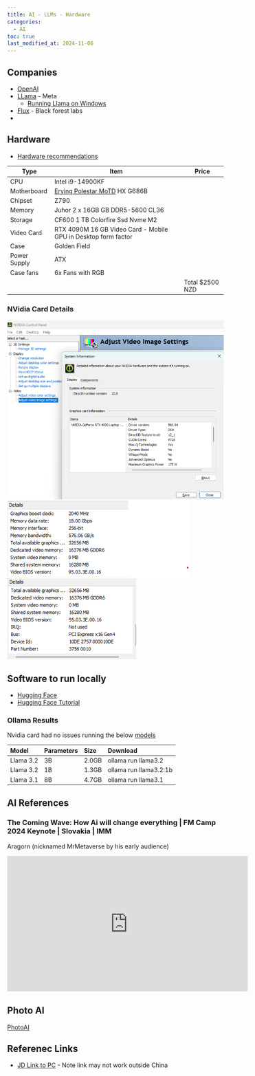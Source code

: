 ```yaml
---
title: AI - LLMs - Hardware
categories:
  - AI
toc: true
last_modified_at: 2024-11-06
---
```


## Companies

* [OpenAI](https://openai.com/)
* [LLama](https://llama.meta.com/) - Meta
  * [Running Llama on Windows](https://llama.meta.com/docs/llama-everywhere/running-meta-llama-on-windows/)
* [Flux](https://blackforestlabs.ai/) - Black forest labs
* [](https://cgdream.ai/)

## Hardware

* [Hardware recommendations](https://www.hardware-corner.net/guides/computer-to-run-llama-ai-model/)

| Type         | Item                                                                               | Price           |
| ------------ | ---------------------------------------------------------------------------------- | --------------- |
| CPU          | Intel i9-14900KF                                                                   |                 |
| Motherboard  | [Erying Polestar MoTD](https://www.erying.cc/products-detail/id-184.html) HX G686B |                 |
| Chipset      | Z790                                                                               |                 |
| Memory       | Juhor 2 x 16GB GB DDR5-5600 CL36                                                   |                 |
| Storage      | CF600 1 TB Colorfire Ssd Nvme M2                                                   |                 |
| Video Card   | RTX 4090M 16 GB Video Card - Mobile GPU in Desktop form factor                     |                 |
| Case         | Golden Field                                                                       |                 |
| Power Supply | ATX                                                                                |                 |
| Case fans    | 6x Fans with RGB                                                                   |                 |
|              |                                                                                    | Total $2500 NZD |

### NVidia Card Details

![Nvidia 1](/assets/posts/2024/Nvidia1.png)
![Nvidia 3](/assets/posts/2024/Nvidia3.png)
![Nvidia 2](/assets/posts/2024/Nvidia2.png)


## Software to run locally

* [Hugging Face](https://semaphoreci.com/blog/local-llm)
* [Hugging Face Tutorial](https://www.freecodecamp.org/news/get-started-with-hugging-face/)

### Ollama Results

Nvidia card had no issues running the below [models](https://github.com/ollama/ollama?tab=readme-ov-file#model-library)

| Model     | Parameters | Size  | Download               |
| :-------- | :--------- | :---- | :--------------------- |
| Llama 3.2 | 3B         | 2.0GB | ollama run llama3.2    |
| Llama 3.2 | 1B         | 1.3GB | ollama run llama3.2:1b |
| Llama 3.1 | 8B         | 4.7GB | ollama run llama3.1    |

## AI References

### The Coming Wave: How Ai will change everything | FM Camp 2024 Keynote | Slovakia | IMM

Aragorn (nicknamed MrMetaverse by his early audience)

<iframe width="560" height="315" src="https://www.youtube.com/embed/gYKW_ZzD0vA?si=el5Te9ixPT-5DyLv" title="YouTube video player" frameborder="0" allow="accelerometer; autoplay; clipboard-write; encrypted-media; gyroscope; picture-in-picture; web-share" referrerpolicy="strict-origin-when-cross-origin" allowfullscreen></iframe>

## Photo AI

[PhotoAI](photoai.com)

## Referenec Links

* [JD Link to PC](https://3.cn/27-Ghwc0) - Note link may not work outside China